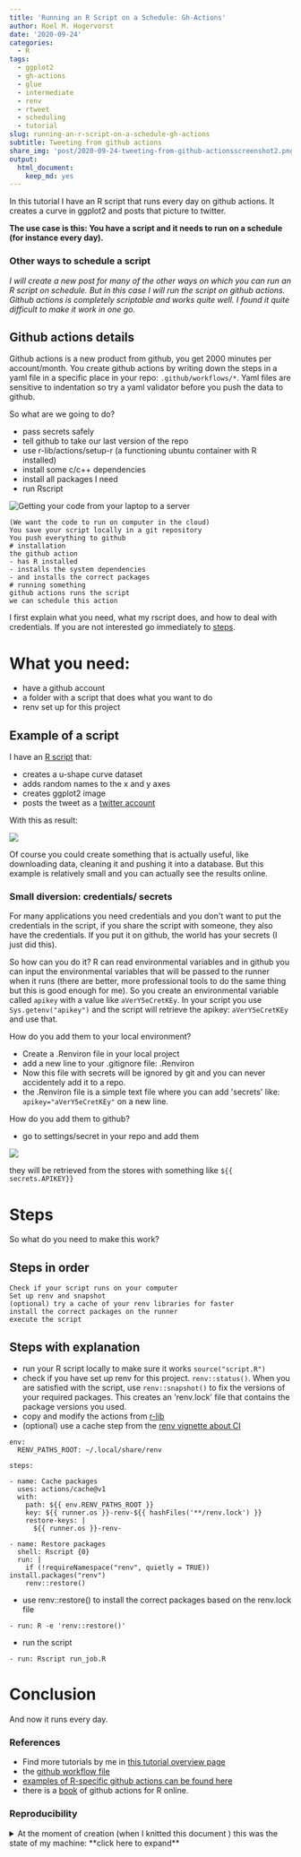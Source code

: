 ```yaml
---
title: 'Running an R Script on a Schedule: Gh-Actions'
author: Roel M. Hogervorst
date: '2020-09-24'
categories:
  - R
tags:
  - ggplot2
  - gh-actions
  - glue
  - intermediate
  - renv
  - rtweet
  - scheduling
  - tutorial
slug: running-an-r-script-on-a-schedule-gh-actions
subtitle: Tweeting from github actions
share_img: 'post/2020-09-24-tweeting-from-github-actionsscreenshot2.png'
output:
  html_document:
    keep_md: yes
---
```


<!-- tags choose:
beginner, intermediate or advanced
*beginner:*
*for, loops, brackets, vectors, data structures, subsetting, functions, qplot, ggplot2, dplyr, spps-to-r, haven, tidyr, tidyverse*

*intermediate:* 
*tools, building packages, testing, slides in markdown, apply, package, advanced ggplot2, environments, animation, test, workflow, reproducability, version control, git, tidyeval*

*advanced:*
*S4 classes, extensions , shiny, Object Oriented Programming, Non standard Evaluation, code performance, profiling, Rcpp, optimize-your-code*
-->
<!-- categories: R and blog. Blog is general, R means rweekly and r-bloggers -->

<!-- useful settings for rmarkdown-->



<!-- content  -->

In this tutorial I have an R script that runs every day on github actions. It creates a curve in ggplot2 and posts that picture to twitter. 


**The use case is this: You have a script and it needs to run on a schedule (for instance every day).**

### Other ways to schedule a script
*I will create a new post for many of the other ways on which you can run an R script on schedule. But in this case I will run the script on github actions. Github actions is completely scriptable and works quite well. I found it quite difficult to make it work in one go.* 


## Github actions details
Github actions is a new product from github, you get 2000 minutes per account/month.
You create github actions by writing down the steps in a yaml file in a specific
place in your repo: `.github/workflows/*`. Yaml files are sensitive to indentation
so try a yaml validator before you push the data to github. 

So what are we going to do?

- pass secrets safely
- tell github to take our last version of the repo
- use r-lib/actions/setup-r (a functioning ubuntu container with R installed)
- install some c/c++ dependencies
- install all packages I need
- run Rscript


![Getting your code from your laptop to a server](laptopinsky.png)

```
(We want the code to run on computer in the cloud)
You save your script locally in a git repository
You push everything to github
# installation
the github action 
- has R installed
- installs the system dependencies
- and installs the correct packages
# running something
github actions runs the script
we can schedule this action
```

I first explain what you need, what my rscript does, and how to deal with credentials. If you are not interested go immediately to [steps](#steps).

# What you need:

- have a github account
- a folder with a script that does what you want to do
- renv set up for this project

## Example of a script

I have an [R script](https://github.com/RMHogervorst/invertedushape/blob/main/run_job.R) that:

- creates a u-shape curve dataset 
- adds random names to the x and y axes
- creates ggplot2 image
- posts the tweet as a [twitter account](https://twitter.com/invertedushape1)

With this as result:

![](screenshot2.png)

Of course you could create something that is actually useful, like downloading data, cleaning it and pushing it into a database. But this example is relatively small and you can actually see the results online.

### Small diversion: credentials/ secrets

For many applications you need credentials and you don't want to put the
credentials in the script, if you share the script with someone, they also have the credentials. If you put it on github, the world has your secrets (I just did this). 

So how can you do it? R can read environmental variables
and in github you can input the environmental variables that will
be passed to the runner when it runs (there are better, more professional tools to do the same thing but this is good enough for me). So you create an environmental variable called `apikey` with a value like `aVerY5eCretKEy`. In your script you use `Sys.getenv("apikey")` and the script will retrieve the apikey: `aVerY5eCretKEy` and use that.

How do you add them to your local environment?

- Create a .Renviron file in your local project
- add a new line to your .gitignore file: .Renviron
- Now this file with secrets will be ignored by git and you 
can never accidentely add it to a repo.
- the .Renviron file is a simple text file where you can add 'secrets' like: `apikey="aVerY5eCretKEy"` on a new line.

How do you add them to github?

- go to settings/secret in your repo and add them

![](secrets.png)

they will be retrieved from the stores with something like `${{ secrets.APIKEY}}`

# Steps

So what do you need to make this work?

## Steps in order

```
Check if your script runs on your computer
Set up renv and snapshot
(optional) try a cache of your renv libraries for faster 
install the correct packages on the runner
execute the script
```

## Steps with explanation

- run your R script locally to make sure it works `source("script.R")`
- check if you have set up renv for this project. `renv::status()`. When you are satisfied with the script, use `renv::snapshot()` to fix the versions of your required packages. This creates an 'renv.lock' file that contains the package versions you used.
- copy and modify the actions from [r-lib](https://github.com/r-lib/actions/tree/master/setup-r)
- (optional) use a cache step from the [renv vignette about CI](https://rstudio.github.io/renv/articles/ci.html#github-actions-1)

```
env:
  RENV_PATHS_ROOT: ~/.local/share/renv

steps:

- name: Cache packages
  uses: actions/cache@v1
  with:
    path: ${{ env.RENV_PATHS_ROOT }}
    key: ${{ runner.os }}-renv-${{ hashFiles('**/renv.lock') }}
    restore-keys: |
      ${{ runner.os }}-renv-

- name: Restore packages
  shell: Rscript {0}
  run: |
    if (!requireNamespace("renv", quietly = TRUE)) install.packages("renv")
    renv::restore()
```

- use renv::restore() to install the correct packages based on the renv.lock file

`- run: R -e 'renv::restore()'`

- run the script

`- run: Rscript run_job.R`

# Conclusion
And now it runs every day.

### References
- Find more tutorials by me in [this tutorial overview page](https://blog.rmhogervorst.nl/tags/tutorial/)
- the [github workflow file](https://github.com/RMHogervorst/invertedushape/blob/main/.github/workflows/main.yml)
- [examples of R-specific github actions can be found here](https://github.com/r-lib/actions)
- there is a [book](https://ropenscilabs.github.io/actions_sandbox/) of github actions for R online.

### Reproducibility
<details>
<summary> At the moment of creation (when I knitted this document ) this was the state of my machine: **click here to expand** </summary>

```r 
sessioninfo::session_info()
```

```
─ Session info ───────────────────────────────────────────────────────────────
 setting  value                       
 version  R version 4.0.2 (2020-06-22)
 os       macOS Catalina 10.15.6      
 system   x86_64, darwin17.0          
 ui       X11                         
 language (EN)                        
 collate  en_US.UTF-8                 
 ctype    en_US.UTF-8                 
 tz       Europe/Amsterdam            
 date     2020-09-24                  

─ Packages ───────────────────────────────────────────────────────────────────
 package     * version date       lib source        
 assertthat    0.2.1   2019-03-21 [1] CRAN (R 4.0.0)
 cli           2.0.2   2020-02-28 [1] CRAN (R 4.0.0)
 crayon        1.3.4   2017-09-16 [1] CRAN (R 4.0.0)
 digest        0.6.25  2020-02-23 [1] CRAN (R 4.0.0)
 evaluate      0.14    2019-05-28 [1] CRAN (R 4.0.0)
 fansi         0.4.1   2020-01-08 [1] CRAN (R 4.0.0)
 glue          1.4.1   2020-05-13 [1] CRAN (R 4.0.1)
 htmltools     0.5.0   2020-06-16 [1] CRAN (R 4.0.1)
 knitr         1.29    2020-06-23 [1] CRAN (R 4.0.1)
 magrittr      1.5     2014-11-22 [1] CRAN (R 4.0.0)
 rlang         0.4.7   2020-07-09 [1] CRAN (R 4.0.2)
 rmarkdown     2.3     2020-06-18 [1] CRAN (R 4.0.1)
 sessioninfo   1.1.1   2018-11-05 [1] CRAN (R 4.0.1)
 stringi       1.4.6   2020-02-17 [1] CRAN (R 4.0.0)
 stringr       1.4.0   2019-02-10 [1] CRAN (R 4.0.0)
 withr         2.2.0   2020-04-20 [1] CRAN (R 4.0.2)
 xfun          0.15    2020-06-21 [1] CRAN (R 4.0.2)
 yaml          2.2.1   2020-02-01 [1] CRAN (R 4.0.0)

[1] /Library/Frameworks/R.framework/Versions/4.0/Resources/library
```

</details>



